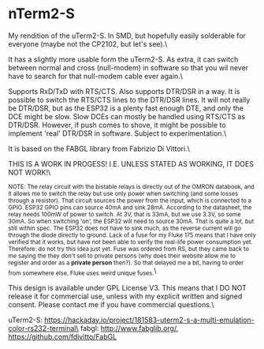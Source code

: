 # nTerm2-S
My rendition of the uTerm2-S. In SMD, but hopefully easily solderable for everyone (maybe not the CP2102, but let's see).\

It has a slightly more usable form the uTerm2-S. As extra, it can switch between normal and cross (null-modem) in software so that you wil never have to search for that null-modem cable ever again.\

Supports RxD/TxD with RTS/CTS. Also supports DTR/DSR in a way. It is possible to switch the RTS/CTS lines to the DTR/DSR lines. It will not really be DTR/DSR, but as the ESP32 is a plenty fast enough DTE, and only the DCE might be slow. Slow DCEs can mostly be handled using RTS/CTS as DTR/DSR. However, if push comes to shove, it might be possible to implement 'real' DTR/DSR in software. Subject to experimentation.\

It is based on the FABGL library from Fabrizio Di Vittori.\

THIS IS A WORK IN PROGESS! I.E. UNLESS STATED AS WORKING, IT DOES NOT WORK!\

<sub>NOTE: The relay circuit with the bistable relays is directly out of the OMRON databook, and it allows me to switch the relay but use only power when switching (and some losses through a resistor). That circuit sources the power from the input, which is connected to a GPIO. ESP32 GPIO pins can source 40mA and sink 28mA. According to the datasheet, the relay needs 100mW of power to switch. At 3V, that is 33mA, but we use 3.3V, so some 30mA. So when switching 'on', the ESP32 will need to source 30mA. That is quite a lot, but still within spec. The ESP32 does not have to sink much, as the reverse current will go through the diode directly to ground. Lack of a fuse for my Fluke 175 means that I have only verified that it works, but have not been able to verify the real-life power consumption yet. Therefore: do not try this idea just yet. Fuse was ordered from RS, but they came back to me saying the they don't sell to private persons (why does their website allow me to register and order as a **private person** then?). So that delayed me a bit, having to order from somewhere else. Fluke uses weird unique fuses.</sub>\

This design is available under GPL License V3. This means that I DO NOT release it for commercial use, unless with my explicit written and signed consent. Please contact me if you have commercial questions.\

uTerm2-S: https://hackaday.io/project/181583-uterm2-s-a-multi-emulation-color-rs232-terminal\
fabgl: http://www.fabglib.org/, https://github.com/fdivitto/FabGL
